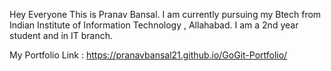 Hey Everyone
This is Pranav Bansal.
I am currently pursuing my Btech from Indian Institute of Information Technology , Allahabad.
I am a 2nd year student and in IT branch.

My Portfolio Link : https://pranavbansal21.github.io/GoGit-Portfolio/
